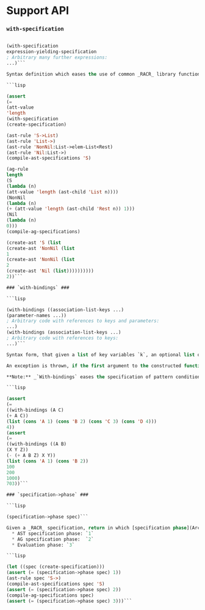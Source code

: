 # Support API #

### `with-specification` ###

```lisp

(with-specification
expression-yielding-specification
; Arbitrary many further expressions:
...)```

Syntax definition which eases the use of common _RACR_ library functions by providing an environment where mandatory _RACR_ specification parameters are already bound to a given specification. The `with-specification` form defines for every _RACR_ function with a specification parameter an equally named version without the specification parameter and uses the value of its first expression argument as default specification for the newly defined functions (colloquially explained, it rebinds the _RACR_ functions with specification parameters to simplified versions where the specification parameters are already bound). The scope of the simplified functions are the expressions following the first one. Similarly to the `begin` form, `with-specification` evaluates each of its expression arguments in sequence and returns the value of its last argument. If the value of the last argument is not defined, also the value of `with-specification` is not defined.

```lisp

(assert
(=
(att-value
'length
(with-specification
(create-specification)

(ast-rule 'S->List)
(ast-rule 'List->)
(ast-rule 'NonNil:List->elem-List<Rest)
(ast-rule 'Nil:List->)
(compile-ast-specifications 'S)

(ag-rule
length
(S
(lambda (n)
(att-value 'length (ast-child 'List n))))
(NonNil
(lambda (n)
(+ (att-value 'length (ast-child 'Rest n)) 1)))
(Nil
(lambda (n)
0)))
(compile-ag-specifications)

(create-ast 'S (list
(create-ast 'NonNil (list
1
(create-ast 'NonNil (list
2
(create-ast 'Nil (list))))))))))
2))```

### `with-bindings` ###

```lisp

(with-bindings ((association-list-keys ...)
(parameter-names ...))
; Arbitrary code with references to keys and parameters:
...)
(with-bindings (association-list-keys ...)
; Arbitrary code with references to keys:
...)```

Syntax form, that given a list of key variables `k`, an optional list of parameter variables `p` and arbitrary many s-expressions `s` constructs an `1 + |p|` arity function `f` whose body is `s` and which provides for each key in `k` and parameter in `p` a respective binding. The bindings are established as follows: The first argument of the constructed function `f` must be an association list `l`. Each key in `k` is bound to the `cdr` of its respective entry in `l`. The further arguments of `f` are bound to the respective parameter variables in `p` regarding the order of `p` (i.e., the second argument is bound to the first variable in `p`, the third to the second, etc.).

An exception is thrown, if the first argument to the constructed function `f` is not an association list, does not contain a key for a variable in `k` or the number of further arguments does not equal the number of parameter variables in `p`.

**Note:** _`With-bindings` eases the specification of pattern conditions for `specify-pattern` and of transformers for these patterns using `create-transformer-for-pattern`. Using `with-bindings`, developers can denote the nodes bound throughout matching without writing boilerplate code to search through and bind the values of returned binding lists._

```lisp

(assert
(=
((with-bindings (A C)
(+ A C))
(list (cons 'A 1) (cons 'B 2) (cons 'C 3) (cons 'D 4)))
4))
(assert
(=
((with-bindings ((A B)
(X Y Z))
(- (+ A B Z) X Y))
(list (cons 'A 1) (cons 'B 2))
100
200
1000)
703))```

### `specification->phase` ###

```lisp

(specification->phase spec)```

Given a _RACR_ specification, return in which [specification phase](Architecture#RACR_API.md) it currently is. Possible return values are:
  * AST specification phase: `1`
  * AG specification phase:  `2`
  * Evaluation phase: `3`

```lisp

(let ((spec (create-specification)))
(assert (= (specification->phase spec) 1))
(ast-rule spec 'S->)
(compile-ast-specifications spec 'S)
(assert (= (specification->phase spec) 2))
(compile-ag-specifications spec)
(assert (= (specification->phase spec) 3)))```